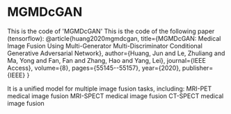 # MGMDcGAN
This is the code of 'MGMDcGAN'
This is the code of the following paper (tensorflow):
@article{huang2020mgmdcgan,
  title={MGMDcGAN: Medical Image Fusion Using Multi-Generator Multi-Discriminator Conditional Generative Adversarial Network},
  author={Huang, Jun and Le, Zhuliang and Ma, Yong and Fan, Fan and Zhang, Hao and Yang, Lei},
  journal={IEEE Access},
  volume={8},
  pages={55145--55157},
  year={2020},
  publisher={IEEE}
}

It is a unified model for multiple image fusion tasks, including:
MRI-PET medical image fusion
MRI-SPECT medical image fusion
CT-SPECT medical image fusion
